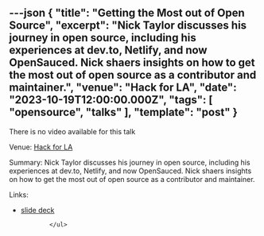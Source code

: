 ---json
{
  "title": "Getting the Most out of Open Source",
  "excerpt": "Nick Taylor discusses his journey in open source, including his experiences at dev.to, Netlify, and now OpenSauced. Nick shaers insights on how to get the most out of open source as a contributor and maintainer.",
  "venue": "Hack for LA",
  "date": "2023-10-19T12:00:00.000Z",
  "tags": [
    "opensource",
    "talks"
  ],
  "template": "post"
}
---

<p class="weight-bold">There is no video available for this talk</p><p><span class="weight-bold">Venue:</span> <a href="https://hackforla.org">Hack for LA</a></p>
      <span class="weight-bold">Summary:</span> Nick Taylor discusses his journey in open source, including his experiences at dev.to, Netlify, and now OpenSauced. Nick shaers insights on how to get the most out of open source as a contributor and maintainer.</p>
      <p class="weight-bold">Links:</p>
            <ul>
              <li>
                  <a href="/hack-for-la-2023">slide deck</a>
                </li>
              

              
            </ul>
